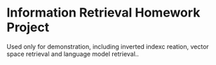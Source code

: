 # Information Retrieval Homework Project
 Used only for demonstration, including inverted indexc reation, vector space retrieval and language model retrieval..
